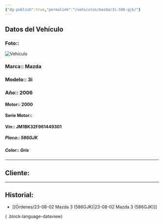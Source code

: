 ```yaml
---
{"dg-publish":true,"permalink":"/vehiculos/mazda/3i-586-gjk/"}
---
```



## Datos del Vehículo 
### Foto:: 
![Vehículo](http://drive.google.com/uc?export=view&id=17tg4gwqhA8VLVntEFhQdi20etad-PKd3)

### Marca:: Mazda
### Modelo:: 3i
### Año:: 2006
#### Motor:: 2000
#### Serie Motor:: 
#### Vin:: JM1BK32F961449301
##### Placa:: 586GJK
##### Color:: Gris
---

## Cliente:


---

## Historial:

- [[Órdenes/23-08-02 Mazda 3 (586GJK)\|23-08-02 Mazda 3 (586GJK)]]

{ .block-language-dataview} 